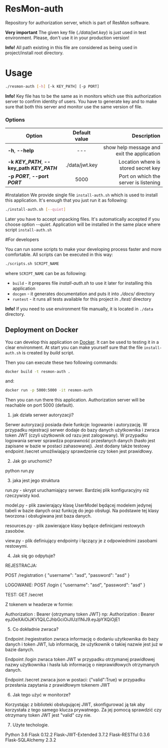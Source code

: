 # ResMon-auth
Repository for authorization server, which is part of ResMon software.

**Very important** The given key file (_./data/jwt.key_) is just used in test environment.
Please, don't use it in your production version!

**Info!** All path existing in this file are considered 
as being used in project/install root directory.

# Usage

```bash
./resmon-auth [-h] [-k KEY_PATH] [-p PORT]
```

**Info!** Key file has to be the same as in monitors 
which use this authorization server to confirm identity of users.
You have to generate key and to make sure that both this server and monitor 
use the same version of file.

### Options
| Option                                       | Default value  | Description                                |
| -------------------------------------------- |:--------------:| ------------------------------------------:|
| **-h**, **--help**                           | ---            | show help message and exit the application |
| **-k _KEY_PATH_**, **--key_path _KEY_PATH_** | ./data/jwt.key | Location where is stored secret key        |
| **-p _PORT_**, **--port _PORT_**             | 5000           | Port on which the server is listening      |

#Instalation
We provide single file `install-auth.sh` which is used to install this application. It's enough that you just run it as following:
```bash
./install-auth.sh [--quiet]
```
Later you have to accept unpacking files. It's automatically accepted if you choose option _--quiet_.
Application will be installed in the same place where script `install-auth.sh`

#For developers

You can run some scripts to make your developing process faster and more comfortable.
All scripts can be executed in this way:
```bash
./scripts.sh SCRIPT_NAME
```
where `SCRIPT_NAME` can be as following:
* `build` - it prepares file _install-auth.sh_ to use it later for installing this application
* `docgen` - it generates documentation and puts it into _./docs/_ directory
* `runtest` - it runs all tests available for this project in _./test/_ directory

**Info!** If you need to use environment file manually, it is located in `./data` directory.

## Deployment on Docker
You can develop this application on [Docker](https://docs.docker.com). It can be used to testing it in a clear environment. 
At start you can make yourself sure that the file `install-auth.sh` is created by _build_ script.

Then you can execute these two following commands:
```bash
docker build -t resmon-auth .
```
and:
```bash
docker run -p 5000:5000 -it resmon-auth
```
Then you can run there this application. 
Authorization server will be reachable on port 5000 (default).

1. jak działa serwer autoryzacji?

Serwer autoryzacji posiada dwie funkcje: logowanie i autoryzację. 
W przypadku rejestracji serwer dodaje do bazy danych użytkownika i zwraca token JWT (czyli użytkownik od razu jest zalogowany).
W przypadku logowania serwer sprawdza poprawność przesłanych danych (hasło jest zapisane w bazie w postaci zahasowanej).
Jest dodany także testowy endpoint /secret umożliwiający sprawdzenie czy token jest prawidłowy.

2. Jak go uruchomić?

python run.py

3. jaka jest jego struktura

run.py - skrypt uruchamiający serwer. Bardziej plik konfiguracyjny niż rzeczywisty kod.

model.py - plik zawierający klasę UserModel będącej modelem jedynej tabeli w bazie danych oraz funkcję do jego obsługi.
Na podstawie tej klasy tworzona i obsługiwana jest baza danych.

resources.py - plik zawierające klasy będące definicjami restowych zasobów. 

view.py - plik definiujący endpointy i łączący je z odpowiednimi zasobami restowymi.


4. Jak się go odpytuje?


REJESTRACJA:

POST /registration
{
    "username": "asd",
    "password": "asd"
}


LOGOWANIE:
POST /login
{
    "username": "asd",
    "password": "asd"
}

TEST:
GET /secret

Z tokenem w headerze w formie:

Authorization : Bearer {otrzymany token JWT}
np:
Authorization : Bearer eyJ0eXAiOiJKV1QiLCJhbGciOiJIUzI1NiJ9.eyJpYXQiOjE1


5. Co dokładnie zwraca?

Endpoint /regiestration zwraca informację o dodaniu użytkownika do bazy danych i token JWT, lub informację, że użytkownik o takiej nazwie jest już w 
bazie danych.

Endpoint /login zwraca token JWT w przypadku otrzymanej prawidłowej nazwy użytkownika i hasła lub informację o nieprawidłowych otrzymanych danych.

Endpoint /secret zwraca json w postaci: {"valid":True} w przypadku przesłania zapytania z prawidłowym tokenem JWT


6. Jak tego użyć w monitorze?

Korzystając z biblioteki obsługującej JWT, skonfigurować ją tak aby korzystała z tego samego klucza prywatnego. 
Za jej pomocą sprawdzić czy otrzymany token JWT jest "valid" czy nie.

7. Użyte techologie.

Python 3.6
Flask 0.12.2
Flask-JWT-Extended 3.7.2
Flask-RESTful 0.3.6
Flask-SQLAlchemy 2.3.2
